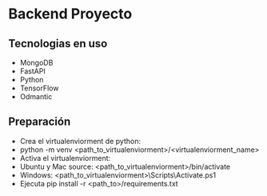 # Backend Proyecto

## Tecnologias en uso
* MongoDB
* FastAPI
* Python
* TensorFlow
* Odmantic

## Preparación
* Crea el virtualenviorment de python:
* python -m venv <path_to_virtualenviorment>/<virtualenviorment_name>
* Activa el virtualenviorment:
* Ubuntu y Mac source: <path_to_virtualenviorment>/bin/activate
* Windows: <path_to_virtualenviorment>\Scripts\Activate.ps1
* Ejecuta pip install -r <path_to>/requirements.txt
